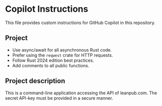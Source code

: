 # Copilot Instructions

This file provides custom instructions for GitHub Copilot in this repository. 

## Project
- Use async/await for all asynchronous Rust code.
- Prefer using the `reqwest` crate for HTTP requests.
- Follow Rust 2024 edition best practices.
- Add comments to all public functions.

## Project description

This is a command-line application accessing the API of leanpub.com.
The secret API-key must be provided in a secure manner.